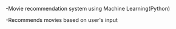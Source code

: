 -Movie recommendation system using Machine Learning(Python)

-Recommends movies based on user's input
